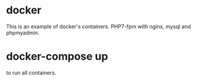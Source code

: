 # docker
This is an example of docker's containers. PHP7-fpm with nginx, mysql and phpmyadmin.

# docker-compose up
to run all containers.

